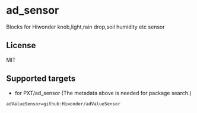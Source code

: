 # ad_sensor
 Blocks for Hiwonder knob,light,rain drop,soil humidity etc sensor
## License

MIT

## Supported targets

* for PXT/ad_sensor
(The metadata above is needed for package search.)

```package
adValueSensor=github:Hiwonder/adValueSensor
```